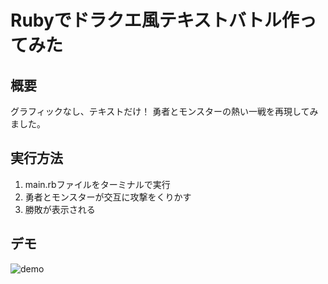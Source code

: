 # Rubyでドラクエ風テキストバトル作ってみた
## 概要
グラフィックなし、テキストだけ！
勇者とモンスターの熱い一戦を再現してみました。

## 実行方法
1. main.rbファイルをターミナルで実行
2. 勇者とモンスターが交互に攻撃をくりかす
3. 勝敗が表示される

## デモ
![demo](https://github.com/mememeil/repo-for-gif/blob/master/ruby-DQ.gif)
